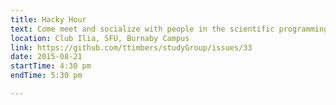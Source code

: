 ```yaml
---
title: Hacky Hour
text: Come meet and socialize with people in the scientific programming community at SFU!
location: Club Ilia, SFU, Burnaby Campus
link: https://github.com/ttimbers/studyGroup/issues/33
date: 2015-08-21
startTime: 4:30 pm
endTime: 5:30 pm

---
```

